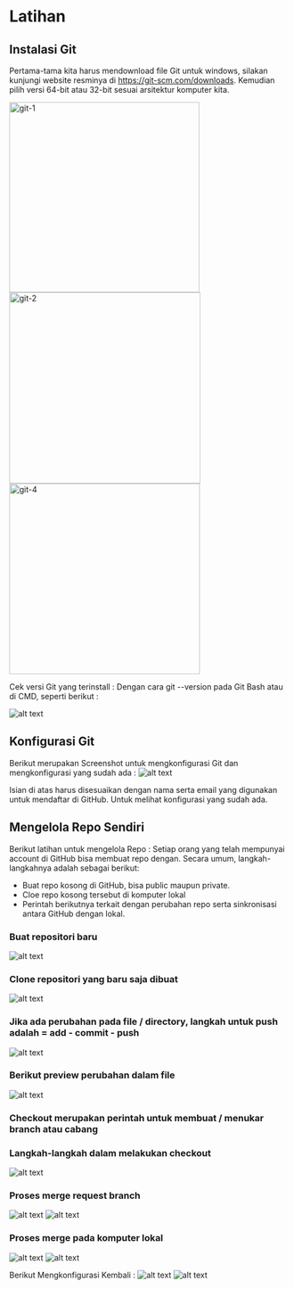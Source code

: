 # Latihan

## Instalasi Git
Pertama-tama kita harus mendownload file Git untuk windows, silakan kunjungi website resminya di https://git-scm.com/downloads. 
Kemudian pilih versi 64-bit atau 32-bit sesuai arsitektur komputer kita.

<img width="341" alt="git-1" src="https://user-images.githubusercontent.com/115064323/224933358-76803fb3-14bd-4a90-aaba-7322eb928071.png">
<img width="343" alt="git-2" src="https://user-images.githubusercontent.com/115064323/224933410-5756b9f8-2a3a-42ea-b623-f9202dc8d0e7.png">
<img width="342" alt="git-4" src="https://user-images.githubusercontent.com/115064323/224933478-5ac87615-fdd2-40bb-a086-25603f115d10.png">

 Cek versi Git yang terinstall :
 Dengan cara git --version pada Git Bash atau di CMD, seperti berikut :
 
 ![alt text](gambar-01.jpg?raw=true)

## Konfigurasi Git
Berikut merupakan Screenshot untuk mengkonfigurasi Git dan mengkonfigurasi yang sudah ada :
 ![alt text](gambar-02.jpg?raw=true)
 
 Isian di atas harus disesuaikan dengan nama serta email yang digunakan untuk mendaftar di GitHub. Untuk melihat konfigurasi yang sudah ada.
 
 ## Mengelola Repo Sendiri
Berikut latihan untuk mengelola Repo : 
Setiap orang yang telah mempunyai account di GitHub bisa membuat repo dengan. Secara umum, langkah-langkahnya adalah sebagai berikut:

- Buat repo kosong di GitHub, bisa public maupun private.
- Cloe repo kosong tersebut di komputer lokal
- Perintah berikutnya terkait dengan perubahan repo serta sinkronisasi antara GitHub dengan lokal.

### Buat repositori baru
![alt text](gambar-03.jpg?raw=true)

### Clone repositori yang baru saja dibuat
![alt text](gambar-04.jpg?raw=true)
 
### Jika ada perubahan pada file / directory, langkah untuk push adalah = add - commit - push
![alt text](gambar-05.jpg?raw=true)

### Berikut preview perubahan dalam file
![alt text](gambar-06.jpg?raw=true)

### Checkout merupakan perintah untuk membuat / menukar branch atau cabang

### Langkah-langkah dalam melakukan checkout
![alt text](gambar-07.jpg?raw=true)

### Proses merge request branch
![alt text](gambar-08.jpg?raw=true)
![alt text](gambar-09.jpg?raw=true)


### Proses merge pada komputer lokal
![alt text](gambar-10.jpg?raw=true)
![alt text](gambar-11.jpg?raw=true)

Berikut Mengkonfigurasi Kembali :
![alt text](gambar-12.jpg?raw=true)
![alt text](gambar-13.jpg?raw=true)
